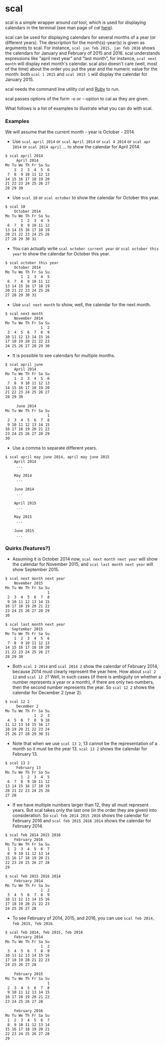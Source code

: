 scal
====

scal is a simple wrapper around *cal* tool, which is used for displaying calendars in the terminal (see man page of *cal* [here](http://man7.org/linux/man-pages/man1/cal.1.html)). 

scal can be used for displaying calendars for several months of a year (or different years). The description for the month(s)-year(s) is given as arguments to scal. For instance, `scal jan feb 2015, jan feb 2016` shows the calendars for January and February of 2015 and 2016. scal understands expressions like "april next year" and "last month", for instance, `scal next month` will display next month's calendar. scal also doesn't care (well, most of the time) about the order you put the year and the numeric value for the month: both `scal 1 2015` and `scal 2015 1` will display the calendar for January 2015.

scal needs the command line utility *cal* and [Ruby](https://www.ruby-lang.org) to run.

scal passes options of the form -o or --option to cal as they are given. 

What follows is a list of examples to illustrate what you can do with scal. 

### Examples

We will assume that the current month - year is October - 2014. 

* Use `scal april 2014` or `scal April 2014` or `scal 4 2014` or `scal apr 2014` or `scal 2014 april` ... to show the calendar for April 2014.

```sh
$ scal april 2014
     April 2014     
Mo Tu We Th Fr Sa Su
    1  2  3  4  5  6 
 7  8  9 10 11 12 13 
14 15 16 17 18 19 20 
21 22 23 24 25 26 27 
28 29 30             
```

* Use `scal 10`  or `scal october` to show the calendar for October this year. 

```sh
$ scal 10
    October 2014    
Mo Tu We Th Fr Sa Su
       1  2  3  4  5 
 6  7  8  9 10 11 12 
13 14 15 16 17 18 19 
20 21 22 23 24 25 26 
27 28 29 30 31       
```

* You can actually write `scal october current year` or `scal october this year` to show the calendar for October this year.
 
```sh
$ scal october this year
    October 2014    
Mo Tu We Th Fr Sa Su
       1  2  3  4  5 
 6  7  8  9 10 11 12 
13 14 15 16 17 18 19 
20 21 22 23 24 25 26 
27 28 29 30 31       
```

* Use `scal next month` to show, well, the calendar for the next month. 

```sh
$ scal next month
    November 2014   
Mo Tu We Th Fr Sa Su
                1  2 
 3  4  5  6  7  8  9 
10 11 12 13 14 15 16 
17 18 19 20 21 22 23 
24 25 26 27 28 29 30 
```

* It is possible to see calendars for multiple months.   

```sh
$ scal april june
    April 2014     
Mo Tu We Th Fr Sa Su
    1  2  3  4  5  6 
 7  8  9 10 11 12 13 
14 15 16 17 18 19 20 
21 22 23 24 25 26 27 
28 29 30             
                     
     June 2014     
Mo Tu We Th Fr Sa Su
                   1 
 2  3  4  5  6  7  8 
 9 10 11 12 13 14 15 
16 17 18 19 20 21 22 
23 24 25 26 27 28 29 
30                   
```

* Use a comma to separate different years.  

```sh
$ scal april may june 2014, april may june 2015
    April 2014
     ...
     
    May 2014
     ...
     
    June 2014
     ...
     
    April 2015
     ...
     
    May 2015
     ...
     
    June 2015
     ...
```

### Quirks (features?)

* Assuming it is October 2014 now, `scal next month next year` will show the calendar for November 2015, and `scal last month next year` will show September 2015. 

```sh
$ scal next month next year
    November 2015   
Mo Tu We Th Fr Sa Su
                   1 
 2  3  4  5  6  7  8 
 9 10 11 12 13 14 15 
16 17 18 19 20 21 22 
23 24 25 26 27 28 29 
30
```

```sh
$ scal last month next year
   September 2015   
Mo Tu We Th Fr Sa Su
    1  2  3  4  5  6 
 7  8  9 10 11 12 13 
14 15 16 17 18 19 20 
21 22 23 24 25 26 27 
28 29 30     
```

* Both `scal 2 2014` and `scal 2014 2` show the calendar of February 2014, because 2014 must clearly represent the year here. How about `scal 2 12` and `scal 12 2`?  Well, in such cases (if there is ambiguity on whether a number represents a year or a month), if there are only two numbers, then the second number represents the year. So `scal 12 2` shows the calendar for December 2 (year 2). 

```sh
$ scal 12 2
     December 2     
Mo Tu We Th Fr Sa Su
             1  2  3 
 4  5  6  7  8  9 10 
11 12 13 14 15 16 17 
18 19 20 21 22 23 24 
25 26 27 28 29 30 31
```

* Note that when we use `scal 13 2`, 13 cannot be the representation of a month so it must be the year 13. `scal 13 2` shows the calendar for February 13. 

```sh
$ scal 13 2
     February 13    
Mo Tu We Th Fr Sa Su
       1  2  3  4  5 
 6  7  8  9 10 11 12 
13 14 15 16 17 18 19 
20 21 22 23 24 25 26 
27 28
```

* If we have multiple numbers larger than 12, they all must represent years. But scal takes only the last one (in the order they are given) into consideration. So `scal feb 2014 2015 2016` shows the calendar for February 2016 and `scal feb 2015 2016 2014` shows the calendar for February 2014.

```sh
$ scal feb 2014 2015 2016
    February 2016   
Mo Tu We Th Fr Sa Su
 1  2  3  4  5  6  7 
 8  9 10 11 12 13 14 
15 16 17 18 19 20 21 
22 23 24 25 26 27 28 
29
```

```sh
$ scal feb 2015 2016 2014
    February 2014   
Mo Tu We Th Fr Sa Su
                1  2 
 3  4  5  6  7  8  9 
10 11 12 13 14 15 16 
17 18 19 20 21 22 23 
24 25 26 27 28
```

* To see February of 2014, 2015, and 2016, you can use `scal feb 2014, feb 2015, feb 2016`. 

```sh
$ scal feb 2014, feb 2015, feb 2016
    February 2014   
Mo Tu We Th Fr Sa Su
                1  2 
 3  4  5  6  7  8  9 
10 11 12 13 14 15 16 
17 18 19 20 21 22 23 
24 25 26 27 28       
                     
    February 2015   
Mo Tu We Th Fr Sa Su
                   1 
 2  3  4  5  6  7  8 
 9 10 11 12 13 14 15 
16 17 18 19 20 21 22 
23 24 25 26 27 28    
                     
    February 2016   
Mo Tu We Th Fr Sa Su
 1  2  3  4  5  6  7 
 8  9 10 11 12 13 14 
15 16 17 18 19 20 21 
22 23 24 25 26 27 28 
29
```
